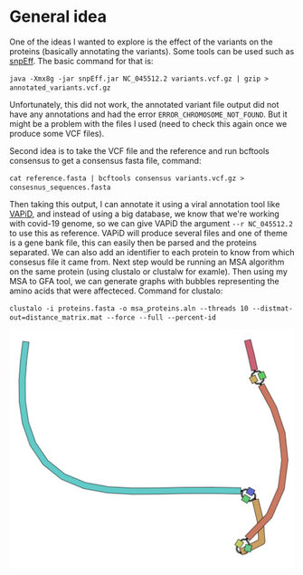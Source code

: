 # General idea
One of the ideas I wanted to explore is the effect of the variants on the proteins (basically annotating the variants).
Some tools can be used such as [snpEff](https://pcingola.github.io/SnpEff/). The basic command for that is:
```
java -Xmx8g -jar snpEff.jar NC_045512.2 variants.vcf.gz | gzip > annotated_variants.vcf.gz
```
Unfortunately, this did not work, the annotated variant file output did not have any annotations and had the error `ERROR_CHROMOSOME_NOT_FOUND`. But it might be a problem with the files I used (need to check this again once we produce some VCF files).

Second idea is to take the VCF file and the reference and run bcftools consensus to get a consensus fasta file, command:
```
cat reference.fasta | bcftools consensus variants.vcf.gz > consesnus_sequences.fasta
```
Then taking this output, I can annotate it using a viral annotation tool like [VAPiD](https://github.com/rcs333/VAPiD), and instead of using a big database, we know that we're working with covid-19 genome, so we can give VAPiD the argument `--r NC_045512.2` to use this as reference. VAPiD will produce several files and one of theme is a gene bank file, this can easily then be parsed and the proteins separated. We can also add an identifier to each protein to know from which consesus file it came from. Next step would be running an MSA algorithm on the same protein (using clustalo or clustalw for examle). Then using my MSA to GFA tool, we can generate graphs with bubbles representing the amino acids that were affecteced. 
Command for clustalo:
```
clustalo -i proteins.fasta -o msa_proteins.aln --threads 10 --distmat-out=distance_matrix.mat --force --full --percent-id
```
![Exampole graph of covid protein QHD43422.1 affected by several variants](fig1.png)